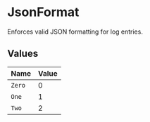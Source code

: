 # JsonFormat

Enforces valid JSON formatting for log entries.


## Values

| Name   | Value  |
| ------ | ------ |
| `Zero` | 0      |
| `One`  | 1      |
| `Two`  | 2      |